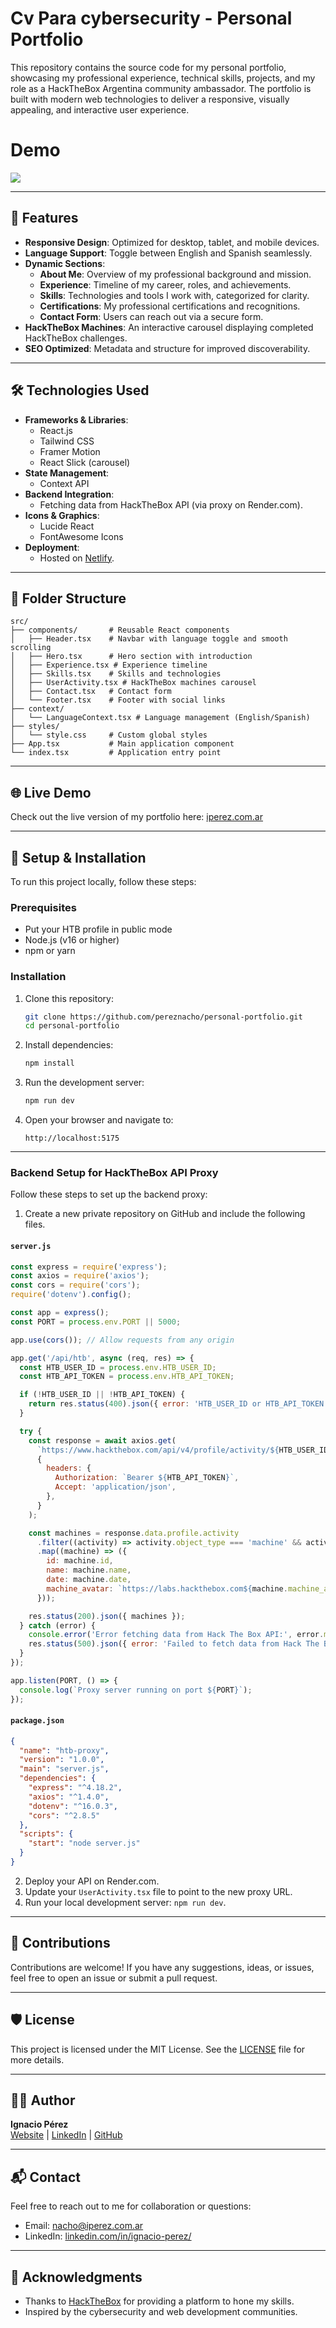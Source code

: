 
# Cv Para cybersecurity - Personal Portfolio

This repository contains the source code for my personal portfolio, showcasing my professional experience, technical skills, projects, and my role as a HackTheBox Argentina community ambassador. The portfolio is built with modern web technologies to deliver a responsive, visually appealing, and interactive user experience.

# Demo
![](https://github.com/pereznacho/Cv-PersonalHTB/blob/main/img/Site.gif)

---

## 🚀 Features

- **Responsive Design**: Optimized for desktop, tablet, and mobile devices.
- **Language Support**: Toggle between English and Spanish seamlessly.
- **Dynamic Sections**:
  - **About Me**: Overview of my professional background and mission.
  - **Experience**: Timeline of my career, roles, and achievements.
  - **Skills**: Technologies and tools I work with, categorized for clarity.
  - **Certifications**: My professional certifications and recognitions.
  - **Contact Form**: Users can reach out via a secure form.
- **HackTheBox Machines**: An interactive carousel displaying completed HackTheBox challenges.
- **SEO Optimized**: Metadata and structure for improved discoverability.

---

## 🛠️ Technologies Used

- **Frameworks & Libraries**:
  - React.js
  - Tailwind CSS
  - Framer Motion
  - React Slick (carousel)
- **State Management**:
  - Context API
- **Backend Integration**:
  - Fetching data from HackTheBox API (via proxy on Render.com).
- **Icons & Graphics**:
  - Lucide React
  - FontAwesome Icons
- **Deployment**:
  - Hosted on [Netlify](https://www.netlify.com/).

---

## 📂 Folder Structure

```plaintext
src/
├── components/       # Reusable React components
│   ├── Header.tsx    # Navbar with language toggle and smooth scrolling
│   ├── Hero.tsx      # Hero section with introduction
│   ├── Experience.tsx # Experience timeline
│   ├── Skills.tsx    # Skills and technologies
│   ├── UserActivity.tsx # HackTheBox machines carousel
│   ├── Contact.tsx   # Contact form
│   └── Footer.tsx    # Footer with social links
├── context/
│   └── LanguageContext.tsx # Language management (English/Spanish)
├── styles/
│   └── style.css     # Custom global styles
├── App.tsx           # Main application component
└── index.tsx         # Application entry point
```

---

## 🌐 Live Demo

Check out the live version of my portfolio here: [iperez.com.ar](https://iperez.com.ar)

---

## 🔧 Setup & Installation

To run this project locally, follow these steps:

### Prerequisites

- Put your HTB profile in public mode
- Node.js (v16 or higher)
- npm or yarn

### Installation

1. Clone this repository:
   ```bash
   git clone https://github.com/pereznacho/personal-portfolio.git
   cd personal-portfolio
   ```

2. Install dependencies:
   ```bash
   npm install
   ```

3. Run the development server:
   ```bash
   npm run dev
   ```

4. Open your browser and navigate to:
   ```
   http://localhost:5175
   ```

---

### Backend Setup for HackTheBox API Proxy

Follow these steps to set up the backend proxy:

1. Create a new private repository on GitHub and include the following files.

#### `server.js`

```javascript
const express = require('express');
const axios = require('axios');
const cors = require('cors');
require('dotenv').config();

const app = express();
const PORT = process.env.PORT || 5000;

app.use(cors()); // Allow requests from any origin

app.get('/api/htb', async (req, res) => {
  const HTB_USER_ID = process.env.HTB_USER_ID;
  const HTB_API_TOKEN = process.env.HTB_API_TOKEN;

  if (!HTB_USER_ID || !HTB_API_TOKEN) {
    return res.status(400).json({ error: 'HTB_USER_ID or HTB_API_TOKEN is missing.' });
  }

  try {
    const response = await axios.get(
      `https://www.hackthebox.com/api/v4/profile/activity/${HTB_USER_ID}`,
      {
        headers: {
          Authorization: `Bearer ${HTB_API_TOKEN}`,
          Accept: 'application/json',
        },
      }
    );

    const machines = response.data.profile.activity
      .filter((activity) => activity.object_type === 'machine' && activity.type === 'root')
      .map((machine) => ({
        id: machine.id,
        name: machine.name,
        date: machine.date,
        machine_avatar: `https://labs.hackthebox.com${machine.machine_avatar}`,
      }));

    res.status(200).json({ machines });
  } catch (error) {
    console.error('Error fetching data from Hack The Box API:', error.message);
    res.status(500).json({ error: 'Failed to fetch data from Hack The Box API' });
  }
});

app.listen(PORT, () => {
  console.log(`Proxy server running on port ${PORT}`);
});
```

#### `package.json`

```json
{
  "name": "htb-proxy",
  "version": "1.0.0",
  "main": "server.js",
  "dependencies": {
    "express": "^4.18.2",
    "axios": "^1.4.0",
    "dotenv": "^16.0.3",
    "cors": "^2.8.5"
  },
  "scripts": {
    "start": "node server.js"
  }
}
```

2. Deploy your API on Render.com.
3. Update your `UserActivity.tsx` file to point to the new proxy URL.
4. Run your local development server: `npm run dev`.

---

## 🌟 Contributions

Contributions are welcome! If you have any suggestions, ideas, or issues, feel free to open an issue or submit a pull request.

---

## 🛡️ License

This project is licensed under the MIT License. See the [LICENSE](./LICENSE) file for more details.

---

## 👨‍💻 Author

**Ignacio Pérez**  
[Website](https://iperez.com) | [LinkedIn](https://www.linkedin.com/in/ignacio-perez/) | [GitHub](https://github.com/pereznacho)

---

## 📬 Contact

Feel free to reach out to me for collaboration or questions:
- Email: [nacho@iperez.com.ar](mailto:nacho@iperez.com.ar)
- LinkedIn: [linkedin.com/in/ignacio-perez/](https://www.linkedin.com/in/ignacio-perez/)

---

## 🎯 Acknowledgments

- Thanks to [HackTheBox](https://www.hackthebox.com/) for providing a platform to hone my skills.
- Inspired by the cybersecurity and web development communities.
